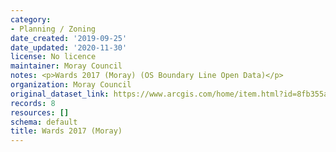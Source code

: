 ```yaml
---
category:
- Planning / Zoning
date_created: '2019-09-25'
date_updated: '2020-11-30'
license: No licence
maintainer: Moray Council
notes: <p>Wards 2017 (Moray) (OS Boundary Line Open Data)</p>
organization: Moray Council
original_dataset_link: https://www.arcgis.com/home/item.html?id=8fb355abdba34c07b60dc31f3d55377c
records: 8
resources: []
schema: default
title: Wards 2017 (Moray)
---
```

